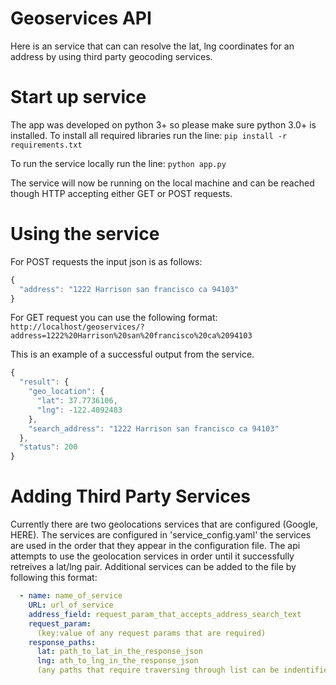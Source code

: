 # Geoservices API

Here is an service that can can resolve the lat, lng coordinates for an address
by using third party geocoding services. 

# Start up service

The app was developed on python 3+ so please make sure python 3.0+ is installed.
To install all required libraries run the line: `pip install -r requirements.txt`

To run the service locally run the line: `python app.py`

The service will now be running on the local machine and can be reached though HTTP accepting either GET or POST requests.

# Using the service
For POST requests the input json is as follows:

```javascript
{
  "address": "1222 Harrison san francisco ca 94103"
}
```
For GET request you can use the following format: 
`http://localhost/geoservices/?address=1222%20Harrison%20san%20francisco%20ca%2094103`

This is an example of a successful output from the service.
```javascript
{
  "result": {
    "geo_location": {
      "lat": 37.7736106,
      "lng": -122.4092483
    },
    "search_address": "1222 Harrison san francisco ca 94103"
  },
  "status": 200
}
```

# Adding Third Party Services
Currently there are two geolocations services that are configured (Google, HERE). The services are configured in 'service_config.yaml' the services are used in the order that they appear in the configuration file. The api attempts to use the geolocation services in order until it successfully retreives a lat/lng pair. Additional services can be added to the file by following this format:
```yaml
  - name: name_of_service
    URL: url_of_service
    address_field: request_param_that_accepts_address_search_text
    request_param:
      (key:value of any request params that are required)
    response_paths:
      lat: path_to_lat_in_the_response_json 
      lng: ath_to_lng_in_the_response_json
      (any paths that require traversing through list can be indentified by using the "list__(index)" key)
```
